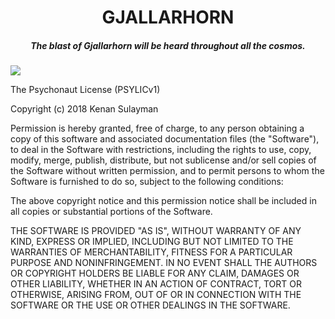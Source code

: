 <h1 align="center">GJALLARHORN</h1>

<h5 align="center">The blast of Gjallarhorn will be heard throughout all the cosmos.</h5>

<img src="https://github.com/psychonautwiki/GJALLARHORN/raw/master/overview.png"/>

The Psychonaut License (PSYLICv1)

Copyright (c) 2018 Kenan Sulayman

Permission is hereby granted, free of charge, to any person obtaining a copy
of this software and associated documentation files (the "Software"), to deal
in the Software with restrictions, including the rights to use, copy, modify,
merge, publish, distribute, but not sublicense and/or sell copies of the
Software without written permission, and to permit persons to whom the Software
is furnished to do so, subject to the following conditions:

The above copyright notice and this permission notice shall be included in all
copies or substantial portions of the Software.

THE SOFTWARE IS PROVIDED "AS IS", WITHOUT WARRANTY OF ANY KIND, EXPRESS OR
IMPLIED, INCLUDING BUT NOT LIMITED TO THE WARRANTIES OF MERCHANTABILITY,
FITNESS FOR A PARTICULAR PURPOSE AND NONINFRINGEMENT. IN NO EVENT SHALL THE
AUTHORS OR COPYRIGHT HOLDERS BE LIABLE FOR ANY CLAIM, DAMAGES OR OTHER
LIABILITY, WHETHER IN AN ACTION OF CONTRACT, TORT OR OTHERWISE, ARISING FROM,
OUT OF OR IN CONNECTION WITH THE SOFTWARE OR THE USE OR OTHER DEALINGS IN THE
SOFTWARE.

